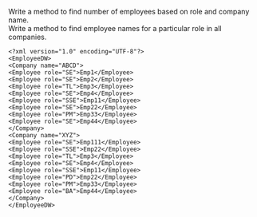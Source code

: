 Write a method to find number of employees based on role and company name.    
Write a method to find employee names for a particular role in all companies.

```
<?xml version="1.0" encoding="UTF-8"?>
<EmployeeDW>
<Company name="ABCD">
<Employee role="SE">Emp1</Employee>
<Employee role="SE">Emp2</Employee>
<Employee role="TL">Emp3</Employee>
<Employee role="SE">Emp4</Employee>
<Employee role="SSE">Emp11</Employee>
<Employee role="SE">Emp22</Employee>
<Employee role="PM">Emp33</Employee>
<Employee role="SE">Emp44</Employee>
</Company>
<Company name="XYZ">
<Employee role="SE">Emp111</Employee>
<Employee role="SSE">Emp22</Employee>
<Employee role="TL">Emp3</Employee>
<Employee role="SE">Emp4</Employee>
<Employee role="SSE">Emp11</Employee>
<Employee role="PD">Emp22</Employee>
<Employee role="PM">Emp33</Employee>
<Employee role="BA">Emp44</Employee>
</Company>
</EmployeeDW>
```
